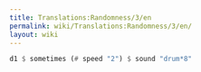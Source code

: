 ```yaml
---
title: Translations:Randomness/3/en
permalink: wiki/Translations:Randomness/3/en/
layout: wiki
---
```


``` Haskell
d1 $ sometimes (# speed "2") $ sound "drum*8"
```
